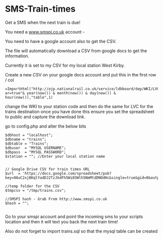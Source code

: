 SMS-Train-times
===============

Get a SMS when the next train is due!

You need a www.smspi.co.uk account - 

You need to have a google account also to get the CSV.

The file will automatically download a CSV from google docs to get the information.

Currently it is set to my CSV for my local station West Kirby.

Create a new CSV on your google docs account and put this in the first row / col
```
=ImportHtml("http://ojp.nationalrail.co.uk/service/ldbboard/dep/WKI/LVC/To?ar=true"& year(now()) & month(now()) & day(now()) & hour(now()),"table",1)
```
change the WKI to your station code and then do the same for LVC for the trains destination once you have done this ensure you set the spreadsheet to public and capture the download link.

go to config.php and alter the below bits
```
$dbhost = "localhost";
$dbname = "trains";
$dbtable = "Trains";
$dbuser  = "MYSQL USERNAME";
$dbpass  = "MYSQL PASSWORD";
$station = ""; //Enter your local station name


// Google Drive CSV for train times URL
$url  = 'https://docs.google.com/spreadsheet/pub?key=0AuC2xjBKqlYadDJ2TzJkdFh5Wi03Wlh5NmMtdDNOdHc&single=true&gid=0&output=csv';

//temp folder for the CSV
$tmpcsv = "/tmp/trains.csv";

//SMSPI hash - Grab From http://www.smspi.co.uk
$hash = "";


```
Go to your smspi account and point the incoming sms to your scripts location and then it will text you back the next train time!

Also do not forget to import trains.sql so that the mysql table can be created
